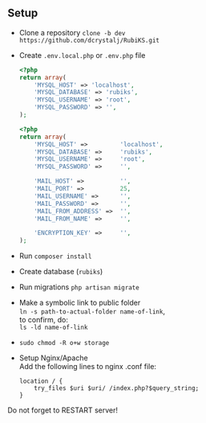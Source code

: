 Setup
--------------------------

* Clone a repository
	```clone -b dev https://github.com/dcrystalj/RubiKS.git```

* Create ```.env.local.php``` or ```.env.php``` file
	```php
	<?php
	return array(
	    'MYSQL_HOST' => 'localhost',
	    'MYSQL_DATABASE' => 'rubiks',
	    'MYSQL_USERNAME' => 'root',
	    'MYSQL_PASSWORD' => '',
	);
	```

	```php
	<?php
	return array(
		'MYSQL_HOST' =>			'localhost',
		'MYSQL_DATABASE' =>		'rubiks',
		'MYSQL_USERNAME' =>		'root',
		'MYSQL_PASSWORD' =>		'',

		'MAIL_HOST' =>			'',
		'MAIL_PORT' =>			25,
		'MAIL_USERNAME' =>		'',
		'MAIL_PASSWORD' =>		'',
		'MAIL_FROM_ADDRESS' =>	'',
		'MAIL_FROM_NAME' => 	'',

		'ENCRYPTION_KEY' =>		'',
	);
	```

* Run ```composer install```

* Create database (```rubiks```)

* Run migrations ```php artisan migrate```

* Make a symbolic link to public folder  
	```ln -s path-to-actual-folder name-of-link```,  
	to confirm, do:  
	```ls -ld name-of-link```

* ```sudo chmod -R o+w storage```

* Setup Nginx/Apache  
	Add the following lines to nginx .conf file:
	```
	location / {
	    try_files $uri $uri/ /index.php?$query_string;
	}
	```
Do not forget to RESTART server!